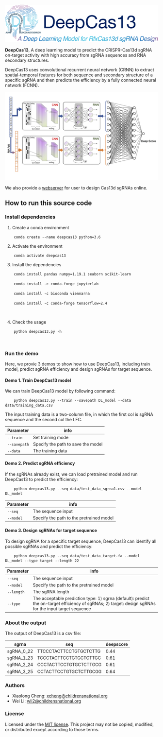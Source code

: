 ![logo](./pictures/logo.png)

**DeepCas13**, A deep learning model to predict the CRISPR-Cas13d sgRNA on-target activity with high accuracy from sgRNA sequences and RNA secondary structures.

DeepCas13 uses convolutional recurrent neural network (CRNN) to extract spatial-temporal features for both sequence and secondary structure of a specific sgRNA and then predicts the efficiency by a fully connected neural network (FCNN).

![structure](./pictures/DeepCas13.png)

We also provide a [webserver](http://deepcas13.weililab.org/) for user to design Cas13d sgRNAs online.

## How to run this source code ##

### Install dependencies ###

1. Create a conda environment

```
	conda create --name deepcas13 python=3.6
```
	
2. Activate the environment

```
	conda activate deepcas13
```

3. Install the dependencies

```
    conda install pandas numpy=1.19.1 seaborn scikit-learn 
	
	conda install -c conda-forge jupyterlab
	
    conda install -c bioconda viennarna
	
	conda install -c conda-forge tensorflow=2.4
	
	
```

4. Check the usage

```
    python deepcas13.py -h
	
	
```

### Run the demo ###

Here, we provie 3 demos to show how to use DeepCas13, including train model, predict sgRNA efficiency and design sgRNAs for target sequence.

#### Demo 1. Train DeepCas13 model ####

We can train DeepCas13 model by following command:

```
	python deepcas13.py --train --savepath DL_model --data data/training_data.csv
```
The input training data is a two-column file, in which the first col is sgRNA sequence and the second col the LFC.

|Parameter|info|
|----|----|
|`--train` |Set training mode|
|`--savepath`|Specify the path to save the model|
|`--data`|The training data|

#### Demo 2. Predict sgRNA efficiency ####

If the sgRNAs already exist, we can load pretrained model and run DeepCas13 to predict the efficiency:

```
	python deepcas13.py --seq data/test_data_sgrna1.csv --model DL_model
```

|Parameter|info|
|----|----|
|`--seq` |The sequence input|
|`--model`|Specify the path to the pretrained model|

#### Demo 3. Design sgRNAs for target sequence ####

To design sgRNA for a specific target sequence, DeepCas13 can identify all possible sgRNAs and predict the efficiency:

```
	python deepcas13.py --seq data/test_data_target.fa --model DL_model --type target --length 22
```

|Parameter|info|
|----|----|
|`--seq` |The sequence input|
|`--model`|Specify the path to the pretrained model|
|`--length`|The sgRNA length|
|`--type`|The acceptable prediction type: 1) sgrna (default): predict the on-target efficiency of sgRNAs; 2) target: design sgRNAs for the input target sequence|


### About the output ###

The output of DeepCas13 is a csv file: 

|sgrna|seq|deepscore|
|--------|----------|------------|
|sgRNA_0_22|TTCCCTACTTCCTGTGCTCTTG| 0.44 |
|sgRNA_1_23|TCCCTACTTCCTGTGCTCTTGC| 0.61 |
|sgRNA_2_24|CCCTACTTCCTGTGCTCTTGCG| 0.61 |
|sgRNA_3_25|CCTACTTCCTGTGCTCTTGCGG| 0.64 |



### Authors ###

* Xiaolong Cheng: xcheng@childrensnational.org
* Wei Li: wli2@childrensnational.org

### License ###

Licensed under the [MIT license](http://opensource.org/licenses/MIT). This project may not be copied, modified, or distributed except according to those terms.